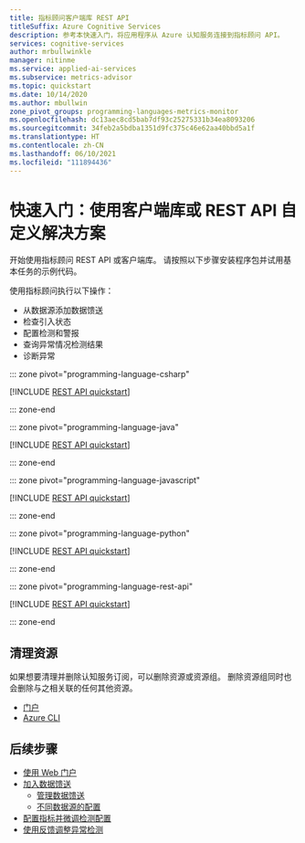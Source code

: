 ```yaml
---
title: 指标顾问客户端库 REST API
titleSuffix: Azure Cognitive Services
description: 参考本快速入门，将应用程序从 Azure 认知服务连接到指标顾问 API。
services: cognitive-services
author: mrbullwinkle
manager: nitinme
ms.service: applied-ai-services
ms.subservice: metrics-advisor
ms.topic: quickstart
ms.date: 10/14/2020
ms.author: mbullwin
zone_pivot_groups: programming-languages-metrics-monitor
ms.openlocfilehash: dc13aec8cd5bab7df93c25275331b34ea8093206
ms.sourcegitcommit: 34feb2a5bdba1351d9fc375c46e62aa40bbd5a1f
ms.translationtype: HT
ms.contentlocale: zh-CN
ms.lasthandoff: 06/10/2021
ms.locfileid: "111894436"
---
```

# <a name="quickstart-use-the-client-libraries-or-rest-apis-to-customize-your-solution"></a>快速入门：使用客户端库或 REST API 自定义解决方案

开始使用指标顾问 REST API 或客户端库。 请按照以下步骤安装程序包并试用基本任务的示例代码。

使用指标顾问执行以下操作：

* 从数据源添加数据馈送
* 检查引入状态
* 配置检测和警报 
* 查询异常情况检测结果
* 诊断异常


::: zone pivot="programming-language-csharp"

[!INCLUDE [REST API quickstart](../includes/quickstarts/csharp.md)]

::: zone-end

::: zone pivot="programming-language-java"

[!INCLUDE [REST API quickstart](../includes/quickstarts/java.md)]

::: zone-end

::: zone pivot="programming-language-javascript"

[!INCLUDE [REST API quickstart](../includes/quickstarts/javascript.md)]

::: zone-end

::: zone pivot="programming-language-python"

[!INCLUDE [REST API quickstart](../includes/quickstarts/python.md)]

::: zone-end

::: zone pivot="programming-language-rest-api"

[!INCLUDE [REST API quickstart](../includes/quickstarts/rest-api.md)]

::: zone-end

## <a name="clean-up-resources"></a>清理资源

如果想要清理并删除认知服务订阅，可以删除资源或资源组。 删除资源组同时也会删除与之相关联的任何其他资源。

* [门户](../../cognitive-services-apis-create-account.md#clean-up-resources)
* [Azure CLI](../../cognitive-services-apis-create-account-cli.md#clean-up-resources)

## <a name="next-steps"></a>后续步骤

- [使用 Web 门户](web-portal.md)
- [加入数据馈送](../how-tos/onboard-your-data.md)
    - [管理数据馈送](../how-tos/manage-data-feeds.md)
    - [不同数据源的配置](../data-feeds-from-different-sources.md)
- [配置指标并微调检测配置](../how-tos/configure-metrics.md)
- [使用反馈调整异常检测](../how-tos/anomaly-feedback.md)